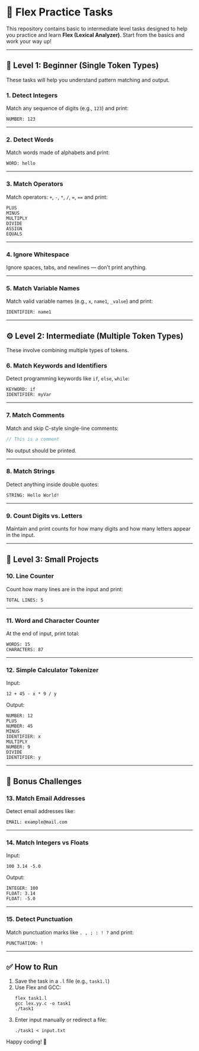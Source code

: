 # 🧠 Flex Practice Tasks

This repository contains basic to intermediate level tasks designed to help you practice and learn **Flex (Lexical Analyzer)**. Start from the basics and work your way up!

---

## 🧪 Level 1: Beginner (Single Token Types)

These tasks will help you understand pattern matching and output.

### 1. Detect Integers
Match any sequence of digits (e.g., `123`) and print:
```
NUMBER: 123
```

---

### 2. Detect Words
Match words made of alphabets and print:
```
WORD: hello
```

---

### 3. Match Operators
Match operators: `+`, `-`, `*`, `/`, `=`, `==` and print:
```
PLUS
MINUS
MULTIPLY
DIVIDE
ASSIGN
EQUALS
```

---

### 4. Ignore Whitespace
Ignore spaces, tabs, and newlines — don’t print anything.

---

### 5. Match Variable Names
Match valid variable names (e.g., `x`, `name1`, `_value`) and print:
```
IDENTIFIER: name1
```

---

## ⚙️ Level 2: Intermediate (Multiple Token Types)

These involve combining multiple types of tokens.

### 6. Match Keywords and Identifiers
Detect programming keywords like `if`, `else`, `while`:
```
KEYWORD: if
IDENTIFIER: myVar
```

---

### 7. Match Comments
Match and skip C-style single-line comments:
```c
// This is a comment
```
No output should be printed.

---

### 8. Match Strings
Detect anything inside double quotes:
```
STRING: Hello World!
```

---

### 9. Count Digits vs. Letters
Maintain and print counts for how many digits and how many letters appear in the input.

---

## 🧮 Level 3: Small Projects

### 10. Line Counter
Count how many lines are in the input and print:
```
TOTAL LINES: 5
```

---

### 11. Word and Character Counter
At the end of input, print total:
```
WORDS: 15
CHARACTERS: 87
```

---

### 12. Simple Calculator Tokenizer
Input:
```
12 + 45 - x * 9 / y
```
Output:
```
NUMBER: 12
PLUS
NUMBER: 45
MINUS
IDENTIFIER: x
MULTIPLY
NUMBER: 9
DIVIDE
IDENTIFIER: y
```

---

## 🚀 Bonus Challenges

### 13. Match Email Addresses
Detect email addresses like:
```
EMAIL: example@mail.com
```

---

### 14. Match Integers vs Floats
Input:
```
100 3.14 -5.0
```
Output:
```
INTEGER: 100
FLOAT: 3.14
FLOAT: -5.0
```

---

### 15. Detect Punctuation
Match punctuation marks like `. , ; : ! ?` and print:
```
PUNCTUATION: !
```

---

## ✅ How to Run

1. Save the task in a `.l` file (e.g., `task1.l`)
2. Use Flex and GCC:
   ```
   flex task1.l
   gcc lex.yy.c -o task1
   ./task1
   ```
3. Enter input manually or redirect a file:
   ```
   ./task1 < input.txt
   ```

Happy coding! 🚀
